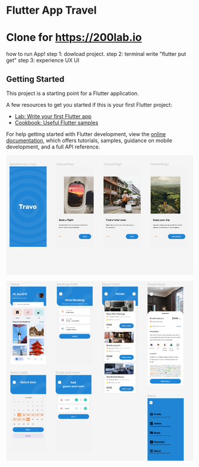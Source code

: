 # Flutter App Travel

# Clone for https://200lab.io

how to run App!
step 1: dowload project.
step 2: terminal write "flutter put get"
step 3: experience UX UI

## Getting Started

This project is a starting point for a Flutter application.

A few resources to get you started if this is your first Flutter project:

- [Lab: Write your first Flutter app](https://docs.flutter.dev/get-started/codelab)
- [Cookbook: Useful Flutter samples](https://docs.flutter.dev/cookbook)

For help getting started with Flutter development, view the
[online documentation](https://docs.flutter.dev/), which offers tutorials,
samples, guidance on mobile development, and a full API reference.

<p align="center">
  <img src="assets/spl.png" >
</p>
<p align="center">
  <img src="assets/a.png" >
</p>
